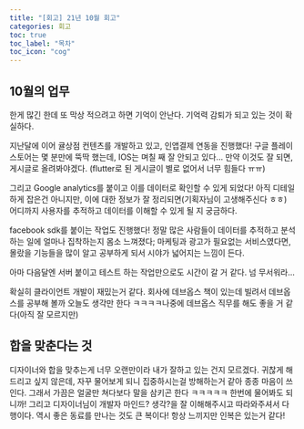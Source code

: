 ```yaml
---
title: "[회고] 21년 10월 회고"
categories: 회고
toc: true
toc_label: "목차"
toc_icon: "cog"
---
```


## 10월의 업무

한게 많긴 한데 또 막상 적으려고 하면 기억이 안난다. 기억력 감퇴가 되고 있는 것이 확실하다. 

지난달에 이어 귤상점 컨텐츠를 개발하고 있고, 인앱결제 연동을 진행했다! 구글 플레이스토어는 몇 분만에 뚝딱 했는데, IOS는 며칠 째 잘 안되고 있다... 만약 이것도 잘 되면, 게시글로 올려봐야겠다. (flutter로 된 게시글이 별로 없어서 너무 힘들다 ㅠㅠ)

그리고 Google analytics를 붙이고 이를 데이터로 확인할 수 있게 되었다! 아직 디테일하게 잡은건 아니지만, 이에 대한 정보가 잘 정리되면(기획자님이 고생해주신다 ㅎㅎ) 어디까지 사용자를 추적하고 데이터를 이해할 수 있게 될 지 궁금하다. 

facebook sdk를 붙이는 작업도 진행했다! 정말 많은 사람들이 데이터를 추적하고 분석하는 일에 얼마나 집착하는지 몸소 느껴졌다; 마케팅과 광고가 필요없는 서비스였다면, 몰랐을 기능들을 많이 알고 공부하게 되서 시야가 넓어지는 느낌이 든다. 

아마 다음달엔 서버 붙이고 테스트 하는 작업만으로도 시간이 갈 거 같다. 넘 무서워라...

확실히 클라이언트 개발이 재밌는거 같다. 회사에 데브옵스 책이 있는데 빌려서 데브옵스를 공부해 볼까 오늘도 생각만 한다 ㅋㅋㅋㅋ나중에 데브옵스 직무를 해도 좋을 거 같다(아직 잘 모르지만)

## 합을 맞춘다는 것

디자이너와 합을 맞추는게 너무 오랜만이라 내가 잘하고 있는 건지 모르겠다. 귀찮게 해드리고 싶지 않은데, 자꾸 물어보게 되니 집중하시는걸 방해하는거 같아 종종 마음이 쓰인다. 그래서 가끔은 얼굴만 쳐다보다 말을 삼키곤 한다 ㅋㅋㅋㅋㅋ 한번에 물어봐도 되니까! 그리고 디자이너님이 개발자 마인드? 생각?을 잘 이해해주시고 따라와주셔서 다행이다. 역시 좋은 동료를 만나는 것도 큰 복이다! 항상 느끼지만 인복은 있는거 같다!